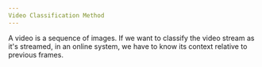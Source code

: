 ```yaml
---
Video Classification Method
---
```


A video is a sequence of images. If we want to classify the video stream as it's streamed, in an online system, we have to know its context relative to previous frames.
